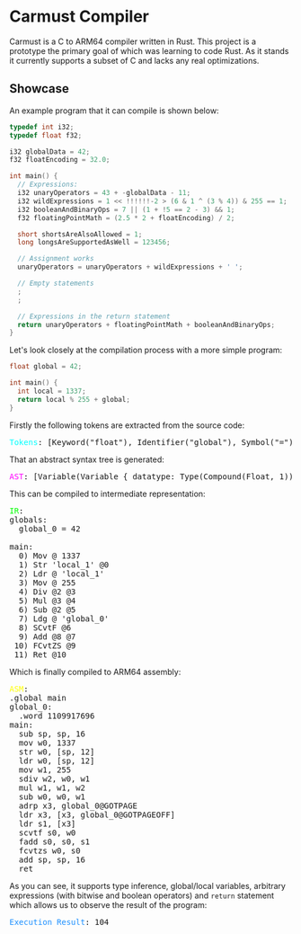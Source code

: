 # Carmust Compiler

Carmust is a C to ARM64 compiler written in Rust. This project is a prototype the primary goal of which was learning to code Rust. As it stands it currently supports a subset of C and lacks any real optimizations.

## Showcase

An example program that it can compile is shown below:
```c
typedef int i32;
typedef float f32;

i32 globalData = 42;
f32 floatEncoding = 32.0;

int main() {
  // Expressions:
  i32 unaryOperators = 43 + -globalData - 11;
  i32 wildExpressions = 1 << !!!!!!-2 > (6 & 1 ^ (3 % 4)) & 255 == 1;
  i32 booleanAndBinaryOps = 7 || (1 + !5 == 2 - 3) && 1;
  f32 floatingPointMath = (2.5 * 2 + floatEncoding) / 2;

  short shortsAreAlsoAllowed = 1;
  long longsAreSupportedAsWell = 123456;

  // Assignment works
  unaryOperators = unaryOperators + wildExpressions + ' ';

  // Empty statements
  ;
  ;

  // Expressions in the return statement
  return unaryOperators + floatingPointMath + booleanAndBinaryOps;
}
```

Let's look closely at the compilation process with a more simple program:
```c
float global = 42;

int main() {
  int local = 1337;
  return local % 255 + global;
}
```

Firstly the following tokens are extracted from the source code: 
<pre>
<span style="color:cyan">Tokens</span>: [Keyword("float"), Identifier("global"), Symbol("="), Data(Integer(42), "42"), Symbol(";"), Keyword("int"), Identifier("main"), Symbol("("), Symbol(")"), Symbol("{"), Keyword("int"), Identifier("local"), Symbol("="), Data(Integer(1337), "1337"), Symbol(";"), Keyword("return"), Identifier("local"), Symbol("%"), Data(Integer(255), "255"), Symbol("+"), Identifier("global"), Symbol(";"), Symbol("}")]
</pre>

That an abstract syntax tree is generated:
<pre>
<span style="color:magenta">AST</span>: [Variable(Variable { datatype: Type(Compound(Float, 1)), name: "global", assignment: Some(Assignment { name: "global", value: Value(Data(Integer(42))) }) }), Function(Function { datatype: Type(Compound(Int, 1)), name: "main", body: [Variable(Variable { datatype: Type(Compound(Int, 1)), name: "local", assignment: Some(Assignment { name: "local", value: Value(Data(Integer(1337))) }) }), Return(Binary { op: Addition, lhs: Binary { op: Remainder, lhs: Value(Pointer(Identifier("local"))), rhs: Value(Data(Integer(255))) }, rhs: Value(Pointer(Identifier("global"))) })] })]
</pre>

This can be compiled to intermediate representation:
<pre>
<span style="color:lime">IR</span>:
globals:
  global_0 = 42

main:
  0) Mov @ 1337
  1) Str 'local_1' @0
  2) Ldr @ 'local_1'
  3) Mov @ 255
  4) Div @2 @3
  5) Mul @3 @4
  6) Sub @2 @5
  7) Ldg @ 'global_0'
  8) SCvtF @6 
  9) Add @8 @7
 10) FCvtZS @9 
 11) Ret @10
</pre>

Which is finally compiled to ARM64 assembly:
<pre>
<span style="color:yellow">ASM</span>:
.global main
global_0:
  .word 1109917696
main:
  sub sp, sp, 16
  mov w0, 1337
  str w0, [sp, 12]
  ldr w0, [sp, 12]
  mov w1, 255
  sdiv w2, w0, w1
  mul w1, w1, w2
  sub w0, w0, w1
  adrp x3, global_0@GOTPAGE
  ldr x3, [x3, global_0@GOTPAGEOFF]
  ldr s1, [x3]
  scvtf s0, w0
  fadd s0, s0, s1
  fcvtzs w0, s0
  add sp, sp, 16
  ret
</pre>

As you can see, it supports type inference, global/local variables, arbitrary expressions (with bitwise and boolean operators) and `return` statement which allows us to observe the result of the program:
<pre>
<span style="color:dodgerblue">Execution Result</span>: 104
</pre>